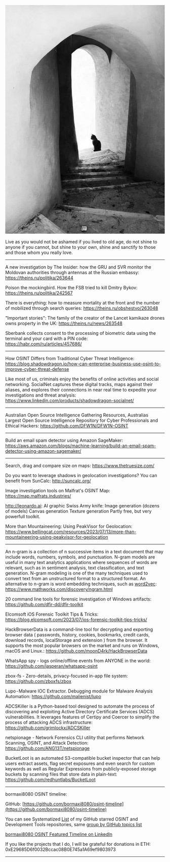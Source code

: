 ![alt text](img/17.jpg)

Live as you would not be ashamed if you lived to old age, do not shine to anyone if you cannot, but shine to your own, shine and sanctify to those and those whom you really love.

----

A new investigation by The Insider: how the GRU and SVR monitor the Moldovan authorities through antennas at the Russian embassy: https://theins.ru/politika/263644

Poison the mockingbird. How the FSB tried to kill Dmitry Bykov: https://theins.ru/politika/242567

There is everything: how to measure mortality at the front and the number of mobilized through search queries: https://theins.ru/obshestvo/263048

"Important stories": The family of the creator of the Lancet kamikaze drones owns property in the UK: https://theins.ru/news/263548

Sberbank collects consent to the processing of biometric data using the terminal and your card with a PIN code: https://habr.com/ru/articles/457686/

----

How OSINT Differs from Traditional Cyber Threat Intelligence: https://blog.shadowdragon.io/how-can-enterprise-business-use-osint-to-improve-cyber-threat-defense

Like most of us, criminals enjoy the benefits of online activities and social networking. SocialNet captures these digital tracks, maps against their aliases, and explores their connections in near real time to expedite your investigations and threat analysis: https://www.linkedin.com/products/shadowdragon-socialnet/

----

Australian Open Source Intelligence Gathering Resources, Australias Largest Open Source Intelligence Repository for Cyber Professionals and Ethical Hackers: https://github.com/DFW1N/DFW1N-OSINT

----

Build an email spam detector using Amazon SageMaker: https://aws.amazon.com/blogs/machine-learning/build-an-email-spam-detector-using-amazon-sagemaker/

----

Search, drag and compare size on maps: https://www.thetruesize.com/

Do you want to leverage shadows in geolocation investigations? You can benefit from SunCalc: http://suncalc.org/

Image investigation tools on Malfrat's OSINT Map: https://map.malfrats.industries/

http://leonardo.ai: AI graphic Swiss Army knife: Image generation (dozens of models) Canvas generation Texture generation Partly free, but very powerfull toolkit.

More than Mountaineering: Using PeakVisor for Geolocation: https://www.bellingcat.com/resources/2023/07/13/more-than-mountaineering-using-peakvisor-for-geolocation

----

An n-gram is a collection of n successive items in a text document that may include words, numbers, symbols, and punctuation. N-gram models are useful in many text analytics applications where sequences of words are relevant, such as in sentiment analysis, text classification, and text generation. N-gram modeling is one of the many techniques used to convert text from an unstructured format to a structured format. An alternative to n-gram is word embedding techniques, such as [word2vec](https://www.mathworks.com/discovery/word2vec.html): https://www.mathworks.com/discovery/ngram.html

20 command line tools for forensic investigation of Windows artifacts: https://github.com/dfir-dd/dfir-toolkit

Elcomsoft iOS Forensic Toolkit Tips & Tricks: https://blog.elcomsoft.com/2023/07/ios-forensic-toolkit-tips-tricks/

HackBrowserData is a command-line tool for decrypting and exporting browser data ( passwords, history, cookies, bookmarks, credit cards, download records, localStorage and extension ) from the browser. It supports the most popular browsers on the market and runs on Windows, macOS and Linux.: https://github.com/moonD4rk/HackBrowserData

WhatsApp spy - logs online/offline events from ANYONE in the world: https://github.com/jasperan/whatsapp-osint

zbox-fs - Zero-details, privacy-focused in-app file system: https://github.com/zboxfs/zbox

Lupo - Malware IOC Extractor. Debugging module for Malware Analysis Automation: https://github.com/malienist/lupo

ADCSKiller is a Python-based tool designed to automate the process of discovering and exploiting Active Directory Certificate Services (ADCS) vulnerabilities. It leverages features of Certipy and Coercer to simplify the process of attacking ADCS infrastructure: https://github.com/grimlockx/ADCSKiller

netspionage - Network Forensics CLI utility that performs Network Scanning, OSINT, and Attack Detection: https://github.com/ANG13T/netspionage

BucketLoot is an automated S3-compatible bucket inspector that can help users extract assets, flag secret exposures and even search for custom keywords as well as Regular Expressions from publicly-exposed storage buckets by scanning files that store data in plain-text: https://github.com/redhuntlabs/BucketLoot

----

bormaxi8080 OSINT timeline:

GitHub: [https://github.com/bormaxi8080/osint-timeline](https://github.com/bormaxi8080/osint-timeline)

You can see Systematized [List](https://github.com/bormaxi8080/github-starred-repos-builder/blob/main/starred_repos.md) of my GitHub starred OSINT and Development Tools repositories, same [group by GitHub topics list](https://github.com/bormaxi8080/starred)

[bormaxi8080 OSINT Featured Timeline on LinkedIn](https://www.linkedin.com/in/osintech/details/featured/)

If you like the projects that I do, I will be grateful for donations in ETH: 0xE29685D6f0032Bccac08B0E745a1A69ef9803973

----
